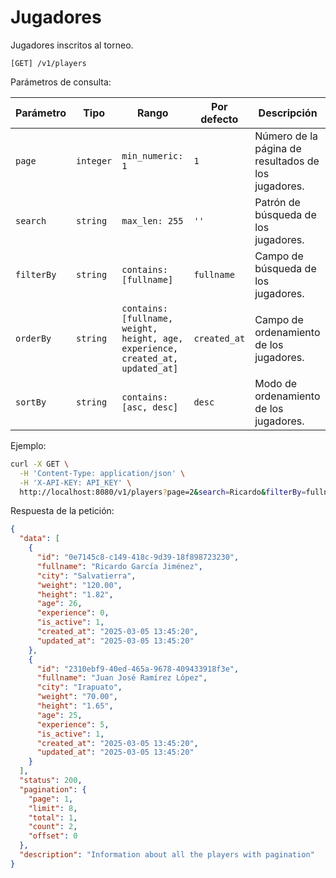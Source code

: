 # Jugadores

Jugadores inscritos al torneo.

```
[GET] /v1/players
```

Parámetros de consulta:

| Parámetro | Tipo | Rango | Por defecto | Descripción |
| --------- | ---- | ----- | ----------- | ----------- |
| `page` | `integer` | `min_numeric: 1` | `1` | Número de la página de resultados de los jugadores. |
| `search` | `string` | `max_len: 255` | `''` | Patrón de búsqueda de los jugadores. |
| `filterBy` | `string` | `contains: [fullname]` | `fullname` | Campo de búsqueda de los jugadores. |
| `orderBy` | `string` | `contains: [fullname, weight, height, age, experience, created_at, updated_at]` | `created_at` | Campo de ordenamiento de los jugadores. |
| `sortBy` | `string` | `contains: [asc, desc]` | `desc` | Modo de ordenamiento de los jugadores. |

Ejemplo:

```bash
curl -X GET \
  -H 'Content-Type: application/json' \
  -H 'X-API-KEY: API_KEY' \
  http://localhost:8080/v1/players?page=2&search=Ricardo&filterBy=fullname&orderBy=age&sortBy=asc
```

Respuesta de la petición:

```json
{
  "data": [
    {
      "id": "0e7145c8-c149-418c-9d39-18f898723230",
      "fullname": "Ricardo García Jiménez",
      "city": "Salvatierra",
      "weight": "120.00",
      "height": "1.82",
      "age": 26,
      "experience": 0,
      "is_active": 1,
      "created_at": "2025-03-05 13:45:20",
      "updated_at": "2025-03-05 13:45:20"
    },
    {
      "id": "2310ebf9-40ed-465a-9678-409433918f3e",
      "fullname": "Juan José Ramírez López",
      "city": "Irapuato",
      "weight": "70.00",
      "height": "1.65",
      "age": 25,
      "experience": 5,
      "is_active": 1,
      "created_at": "2025-03-05 13:45:20",
      "updated_at": "2025-03-05 13:45:20"
    }
  ],
  "status": 200,
  "pagination": {
    "page": 1,
    "limit": 8,
    "total": 1,
    "count": 2,
    "offset": 0
  },
  "description": "Information about all the players with pagination"
}
```
